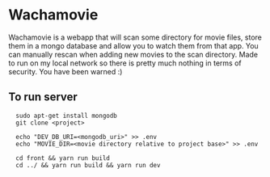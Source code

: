 # Wachamovie

Wachamovie is a webapp that will scan some directory for movie files, store them in a mongo database and allow you to watch them from that app. You can manually rescan when adding new movies to the scan directory. Made to run on my local network so there is pretty much nothing in terms of security. You have been warned :)

## To run server

```
  sudo apt-get install mongodb
  git clone <project>

  echo "DEV_DB_URI=<mongodb_uri>" >> .env
  echo "MOVIE_DIR=<movie directory relative to project base>" >> .env

  cd front && yarn run build
  cd ../ && yarn run build && yarn run dev


```
